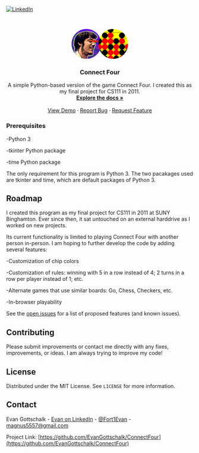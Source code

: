<!-- PROJECT SHIELDS -->
<!--
*** I'm using markdown "reference style" links for readability.
*** Reference links are enclosed in brackets [ ] instead of parentheses ( ).
*** See the bottom of this document for the declaration of the reference variables
*** for contributors-url, forks-url, etc. This is an optional, concise syntax you may use.
*** https://www.markdownguide.org/basic-syntax/#reference-style-links
-->

<!-- Possibly unnecessary template section

[![Contributors][contributors-shield]](https://github.com/EvanGottschalk/)
[![Forks][forks-shield]][forks-url]
[![Stargazers][stars-shield]][stars-url]
[![Issues][issues-shield]](https://github.com/EvanGottschalk/ConnectFour/issues/)
[![MIT License][license-shield]][license-url]
[![LinkedIn][linkedin-shield]](https://www.linkedin.com/in/evan-gottschalk/)

-->

[![LinkedIn][linkedin-shield]](https://www.linkedin.com/in/evan-gottschalk/)



<!-- PROJECT LOGO -->
<br />
<p align="center">
  <a href="https://github.com/EvanGottschalk/ConnectFour">
    <img src="images/logo.png" alt="Logo" width="152" height="80">
  </a>

  <h3 align="center">Connect Four</h3>

  <p align="center">
    A simple Python-based version of the game Connect Four. I created this as my final project for CS111 in 2011.
    <br />
    <a href="https://github.com/EvanGottschalk/ConnectFour"><strong>Explore the docs »</strong></a>
    <br />
    <br />
    <a href="https://www.youtube.com/watch?v=KN3nohBw_CE">View Demo</a>
    ·
    <a href="https://github.com/EvanGottschalk/ConnectFour/issues">Report Bug</a>
    ·
    <a href="https://github.com/EvanGottschalk/ConnectFour/issues">Request Feature</a>
  </p>
</p>



<!-- TABLE OF CONTENTS -->

<!-- Possibly unnecessary template section

<details open="open">
  <summary><h2 style="display: inline-block">Table of Contents</h2></summary>
  <ol>
    <li>
      <a href="#about-the-project">About The Project</a>
      <ul>
        <li><a href="#built-with">Built With</a></li>
      </ul>
    </li>
    <li>
      <a href="#getting-started">Getting Started</a>
      <ul>
        <li><a href="#prerequisites">Prerequisites</a></li>
        <li><a href="#installation">Installation</a></li>
      </ul>
    </li>
    <li><a href="#usage">Usage</a></li>
    <li><a href="#roadmap">Roadmap</a></li>
    <li><a href="#contributing">Contributing</a></li>
    <li><a href="#license">License</a></li>
    <li><a href="#contact">Contact</a></li>
    <li><a href="#acknowledgements">Acknowledgements</a></li>
  </ol>
</details>

-->


<!-- ABOUT THE PROJECT -->

<!-- Possibly unnecessary template section


## About The Project

[![Product Name Screen Shot][product-screenshot]](https://example.com)

Here's a blank template to get started:
**To avoid retyping too much info. Do a search and replace with your text editor for the following:**
`EvanGottschalk`, `ConnectFour`, `Fort1Evan`, `magnus5557@gmail.com`, `Connect Four`, `A simple Python-based version of the game Connect Four. I created this as my final project for CS111 in 2011.`


### Built With

* []()
* []()
* []()

-->



<!-- GETTING STARTED -->

<!-- Possibly unnecessary template section

## Getting Started

To get a local copy up and running follow these simple steps.

-->

### Prerequisites

-Python 3

-tkinter Python package

-time Python package


The only requirement for this program is Python 3. The two pacakages used are tkinter and time, which are default packages of Python 3.

<!-- Possibly unnecessary template section

### Installation

1. Clone the repo
   ```sh
   git clone https://github.com/EvanGottschalk/ConnectFour.git
   ```
2. Install NPM packages
   ```sh
   npm install
   ```

-->


<!-- USAGE EXAMPLES -->

<!-- Possibly unnecessary template section

## Usage

Use this space to show useful examples of how a project can be used. Additional screenshots, code examples and demos work well in this space. You may also link to more resources.

_For more examples, please refer to the [Documentation](https://example.com)_


-->



<!-- ROADMAP -->
## Roadmap

I created this program as my final project for CS111 in 2011 at SUNY Binghamton. Ever since then, it sat untouched on an external harddrive as I worked on new projects.

Its current functionality is limited to playing Connect Four with another person in-person. I am hoping to further develop the code by adding several features:

-Customization of chip colors

-Customization of rules: winning with 5 in a row instead of 4; 2 turns in a row per player instead of 1; etc.

-Alternate games that use similar boards: Go, Chess, Checkers, etc.

-In-browser playability


See the [open issues](https://github.com/EvanGottschalk/ConnectFour/issues) for a list of proposed features (and known issues).


<!-- CONTRIBUTING -->
## Contributing

Please submit improvements or contact me directly with any fixes, improvements, or ideas. I am always trying to improve my code!


<!-- LICENSE -->
## License

Distributed under the MIT License. See `LICENSE` for more information.


<!-- CONTACT -->
## Contact

Evan Gottschalk - [Evan on LinkedIn](https://www.linkedin.com/in/evan-gottschalk/) - [@Fort1Evan](https://twitter.com/Fort1Evan) - magnus5557@gmail.com

Project Link: [https://github.com/EvanGottschalk/ConnectFour](https://github.com/EvanGottschalk/ConnectFour)


<!-- ACKNOWLEDGEMENTS -->

<!-- Possibly unnecessary template section
## Acknowledgements

* []()
* []()
* []()

-->



<!-- MARKDOWN LINKS & IMAGES -->
<!-- https://www.markdownguide.org/basic-syntax/#reference-style-links -->
[contributors-shield]: https://img.shields.io/github/contributors/EvanGottschalk/repo.svg?style=for-the-badge
[contributors-url]: https://github.com/EvanGottschalk/repo/graphs/contributors
[forks-shield]: https://img.shields.io/github/forks/EvanGottschalk/repo.svg?style=for-the-badge
[forks-url]: https://github.com/EvanGottschalk/repo/network/members
[stars-shield]: https://img.shields.io/github/stars/EvanGottschalk/repo.svg?style=for-the-badge
[stars-url]: https://github.com/EvanGottschalk/repo/stargazers
[issues-shield]: https://img.shields.io/github/issues/EvanGottschalk/repo.svg?style=for-the-badge
[issues-url]: https://github.com/EvanGottschalk/repo/issues
[license-shield]: https://img.shields.io/github/license/EvanGottschalk/repo.svg?style=for-the-badge
[license-url]: https://github.com/EvanGottschalk/repo/blob/master/LICENSE.txt
[linkedin-shield]: https://img.shields.io/badge/-LinkedIn-black.svg?style=for-the-badge&logo=linkedin&colorB=555
[linkedin-url]: https://linkedin.com/in/EvanGottschalk
